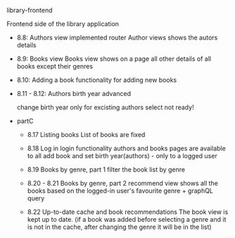 library-frontend

  Frontend side of the library application 

- 8.8: Authors view
    implemented router
    Author views shows the autors details

- 8.9: Books view
    Books view shows on a page all other details of all books except their genres

- 8.10: Adding a book
    functionality for adding new books

- 8.11 - 8.12: Authors birth year advanced

    change birth year only for excisting authors
    select not ready!

- partC
  - 8.17 Listing books
    List of books are fixed

  - 8.18 Log in
    login functionality
       authors and books pages are available to all
       add book and set birth year(authors) - only to a logged user

  - 8.19 Books by genre, part 1
      filter the book list by genre

  - 8.20 - 8.21 Books by genre, part 2
      recommend view shows all the books based on the logged-in user's favourite genre + graphQL query

  - 8.22 Up-to-date cache and book recommendations
      The book view is kept up to date.
      (if a book was added before selecting a genre and it is not in the cache, after changing the genre it will be in the list)